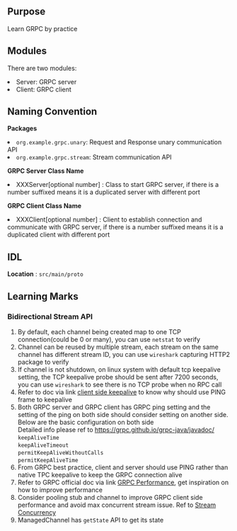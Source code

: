 ## Purpose
Learn GRPC by practice
## Modules
There are two modules:
<li>Server: GRPC server</li>
<li>Client: GRPC client</li>

## Naming Convention
<b>Packages</b>
<li><code>org.example.grpc.unary</code>: Request and Response unary communication API</li>
<li><code>org.example.grpc.stream</code>: Stream communication API</li>

<b>GRPC Server Class Name</b>
<li>XXXServer[optional number] : Class to start GRPC server, if there is a number suffixed means it is a duplicated server with different port</li>

<b>GRPC Client Class Name</b>
<li>XXXClient[optional number] : Client to establish connection and communicate with GRPC server, if there is a number suffixed means it is a duplicated client with different port</li>

## IDL
<b>Location</b> : <code>src/main/proto</code>

## Learning Marks
### Bidirectional Stream API
1. By default, each channel being created map to one TCP connection(could be 0 or many), you can use <code>netstat</code> to verify
2. Channel can be reused by multiple stream, each stream on the same channel has different stream ID, you can use <code>wireshark</code> capturing HTTP2 package to verify
3. If channel is not shutdown, on linux system with default tcp keepalive setting, the TCP keepalive probe should be sent after 7200 seconds, you can use <code>wireshark</code> to see there is no TCP probe when no RPC call
4. Refer to doc via link <a href="https://github.com/grpc/proposal/blob/master/A8-client-side-keepalive.md">client side keepalive</a> to know why should use PING frame to keepalive
5. Both GRPC server and GRPC client has GRPC ping setting and the setting of the ping on both side should consider setting on another side. Below are the basic configuration on both side<br>
      Detailed info please ref to https://grpc.github.io/grpc-java/javadoc/<br>
      <code>keepAliveTime</code> <br>
      <code>keepAliveTimeout</code> <br>
      <code>permitKeepAliveWithoutCalls</code> <br>
      <code>permitKeepAliveTime</code> <br>
6. From GRPC best practice, client and server should use PING rather than native TPC keepalive to keep the GRPC connection alive  
7. Refer to GRPC official doc via link <a href="https://grpc.io/docs/guides/performance/">GRPC Performance</a>, get inspiration on how to improve performance
8. Consider pooling stub and channel to improve GRPC client side performance and avoid max concurrent stream issue. Ref to <a href="https://httpwg.org/specs/rfc7540.html#rfc.section.5.1.2">Stream Concurrency</a>
9. ManagedChannel has <code>getState</code> API to get its state


